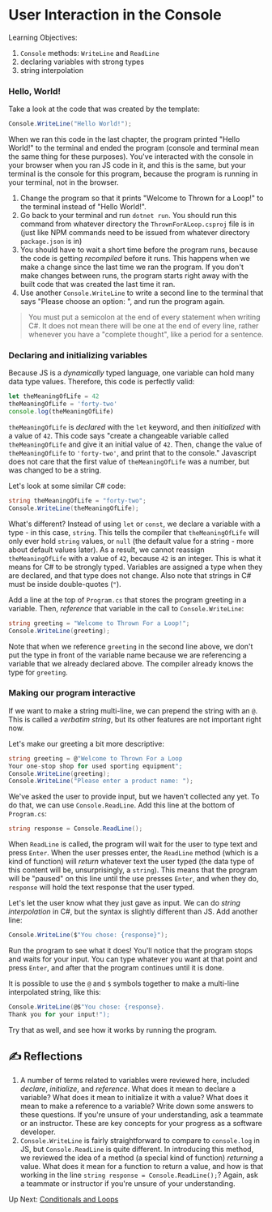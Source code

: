 # User Interaction in the Console

Learning Objectives:
1. `Console` methods: `WriteLine` and `ReadLine`
1. declaring variables with strong types
1. string interpolation
### Hello, World!
Take a look at the code that was created by the template:

``` csharp
Console.WriteLine("Hello World!");
```
When we ran this code in the last chapter, the program printed "Hello World!" to the terminal and ended the program (console and terminal mean the same thing for these purposes). You've interacted with the console in your browser when you ran JS code in it, and this is the same, but your terminal is the console for this program, because the program is running in your terminal, not in the browser. 

1. Change the program so that it prints "Welcome to Thrown for a Loop!" to the terminal instead of "Hello World!". 
1. Go back to your terminal and run `dotnet run`.  You should run this command from whatever directory the `ThrownForALoop.csproj` file is in (just like NPM commands need to be issued from whatever directory `package.json` is in)
1. You should have to wait a short time before the program runs, because the code is getting _recompiled_ before it runs. This happens when we make a change since the last time we ran the program. If you don't make changes between runs, the program starts right away with the built code that was created the last time it ran. 
1. Use another `Console.WriteLine` to write a second line to the terminal that says "Please choose an option: ", and run the program again. 

> You must put a semicolon at the end of every statement when writing C#. It does not mean there will be one at the end of every line, rather whenever you have a "complete thought", like a period for a sentence. 

### Declaring and initializing variables
Because JS is a _dynamically_ typed language, one variable can hold many data type values. Therefore, this code is perfectly valid:
``` javascript
let theMeaningOfLife = 42
theMeaningOfLife = 'forty-two'
console.log(theMeaningOfLife)
```
`theMeaningOfLife` is _declared_ with the `let` keyword, and then _initialized_ with a value of `42`. This code says "create a changeable variable called `theMeaningOfLife` and give it an initial value of `42`. Then, change the value of `theMeaningOfLife` to `'forty-two'`, and print that to the console." Javascript does not care that the first value of `theMeaningOfLife` was a number, but was changed to be a string. 
<br>

Let's look at some similar C# code:
``` csharp
string theMeaningOfLife = "forty-two";
Console.WriteLine(theMeaningOfLife);
```
What's different? Instead of using `let` or `const`, we declare a variable with a type - in this case, `string`. This tells the compiler that `theMeaningOfLife` will only ever hold `string` values, or `null` (the default value for a string - more about default values later). As a result, we cannot reassign `theMeaningOfLife` with a value of `42`, because `42` is an integer. This is what it means for C# to be strongly typed. Variables are assigned a type when they are declared, and that type does not change. Also note that strings in C# must be inside double-quotes (`"`).

Add a line at the top of `Program.cs` that stores the program greeting in a variable. Then, _reference_ that variable in the call to `Console.WriteLine`:
```csharp
string greeting = "Welcome to Thrown For a Loop!";
Console.WriteLine(greeting);
```

Note that when we reference `greeting` in the second line above, we don't put the type in front of the variable name because we are referencing a variable that we already declared above. The compiler already knows the type for `greeting`. 

### Making our program interactive
If we want to make a string multi-line, we can prepend the string with an `@`. This is called a _verbatim string_, but its other features are not important right now.

Let's make our greeting a bit more descriptive:
```csharp
string greeting = @"Welcome to Thrown For a Loop
Your one-stop shop for used sporting equipment";
Console.WriteLine(greeting);
Console.WriteLine("Please enter a product name: ");
```
We've asked the user to provide input, but we haven't collected any yet. To do that, we can use `Console.ReadLine`. Add this line at the bottom of `Program.cs`:

```csharp
string response = Console.ReadLine();
```
When `ReadLine` is called, the program will wait for the user to type text and press `Enter`. When the user presses enter, the `ReadLine` method (which is a kind of function) will _return_ whatever text the user typed (the data type of this content will be, unsurprisingly, a `string`). This means that the program will be "paused" on this line until the use presses `Enter`, and when they do, `response` will hold the text response that the user typed. 

Let's let the user know what they just gave as input. We can do _string interpolation_ in C#, but the syntax is slightly different than JS. Add another line:

```csharp
Console.WriteLine($"You chose: {response}");
```
Run the program to see what it does! You'll notice that the program stops and waits for your input. You can type whatever you want at that point and press `Enter`, and after that the program continues until it is done. 

It is possible to use the `@` and `$` symbols together to make a multi-line interpolated string, like this:

```csharp
Console.WriteLine(@$"You chose: {response}. 
Thank you for your input!");
```

Try that as well, and see how it works by running the program.  

## ✍️ Reflections
1. A number of terms related to variables were reviewed here, included _declare_, _initialize_, and _reference_. What does it mean to declare a variable? What does it mean to initialize it with a value? What does it mean to make a reference to a variable? Write down some answers to these questions. If you're unsure of your understanding, ask a teammate or an instructor. These are key concepts for your progress as a software developer. 
1. `Console.WriteLine` is fairly straightforward to compare to `console.log` in JS, but `Console.ReadLine` is quite different. In introducing this method, we reviewed the idea of a method (a special kind of function) _returning_ a value. What does it mean for a function to return a value, and how is that working in the line  `string response = Console.ReadLine();`? Again, ask a teammate or instructor if you're unsure of your understanding. 

Up Next: [Conditionals and Loops](./conditionals-and-loops.md)

